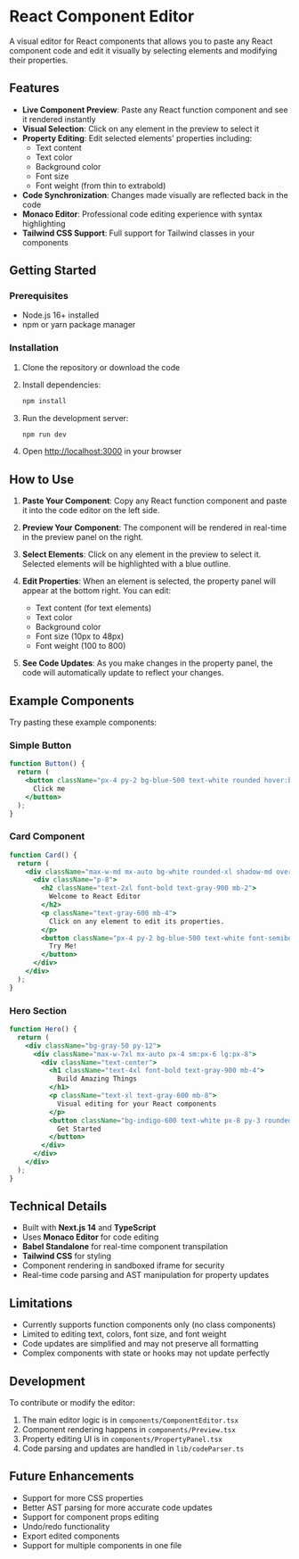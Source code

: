 # React Component Editor

A visual editor for React components that allows you to paste any React component code and edit it visually by selecting elements and modifying their properties.

## Features

- **Live Component Preview**: Paste any React function component and see it rendered instantly
- **Visual Selection**: Click on any element in the preview to select it
- **Property Editing**: Edit selected elements' properties including:
  - Text content
  - Text color
  - Background color
  - Font size
  - Font weight (from thin to extrabold)
- **Code Synchronization**: Changes made visually are reflected back in the code
- **Monaco Editor**: Professional code editing experience with syntax highlighting
- **Tailwind CSS Support**: Full support for Tailwind classes in your components

## Getting Started

### Prerequisites

- Node.js 16+ installed
- npm or yarn package manager

### Installation

1. Clone the repository or download the code
2. Install dependencies:

   ```bash
   npm install
   ```

3. Run the development server:

   ```bash
   npm run dev
   ```

4. Open [http://localhost:3000](http://localhost:3000) in your browser

## How to Use

1. **Paste Your Component**: Copy any React function component and paste it into the code editor on the left side.

2. **Preview Your Component**: The component will be rendered in real-time in the preview panel on the right.

3. **Select Elements**: Click on any element in the preview to select it. Selected elements will be highlighted with a blue outline.

4. **Edit Properties**: When an element is selected, the property panel will appear at the bottom right. You can edit:

   - Text content (for text elements)
   - Text color
   - Background color
   - Font size (10px to 48px)
   - Font weight (100 to 800)

5. **See Code Updates**: As you make changes in the property panel, the code will automatically update to reflect your changes.

## Example Components

Try pasting these example components:

### Simple Button

```jsx
function Button() {
  return (
    <button className="px-4 py-2 bg-blue-500 text-white rounded hover:bg-blue-600">
      Click me
    </button>
  );
}
```

### Card Component

```jsx
function Card() {
  return (
    <div className="max-w-md mx-auto bg-white rounded-xl shadow-md overflow-hidden">
      <div className="p-8">
        <h2 className="text-2xl font-bold text-gray-900 mb-2">
          Welcome to React Editor
        </h2>
        <p className="text-gray-600 mb-4">
          Click on any element to edit its properties.
        </p>
        <button className="px-4 py-2 bg-blue-500 text-white font-semibold rounded-lg">
          Try Me!
        </button>
      </div>
    </div>
  );
}
```

### Hero Section

```jsx
function Hero() {
  return (
    <div className="bg-gray-50 py-12">
      <div className="max-w-7xl mx-auto px-4 sm:px-6 lg:px-8">
        <div className="text-center">
          <h1 className="text-4xl font-bold text-gray-900 mb-4">
            Build Amazing Things
          </h1>
          <p className="text-xl text-gray-600 mb-8">
            Visual editing for your React components
          </p>
          <button className="bg-indigo-600 text-white px-8 py-3 rounded-md text-lg font-medium">
            Get Started
          </button>
        </div>
      </div>
    </div>
  );
}
```

## Technical Details

- Built with **Next.js 14** and **TypeScript**
- Uses **Monaco Editor** for code editing
- **Babel Standalone** for real-time component transpilation
- **Tailwind CSS** for styling
- Component rendering in sandboxed iframe for security
- Real-time code parsing and AST manipulation for property updates

## Limitations

- Currently supports function components only (no class components)
- Limited to editing text, colors, font size, and font weight
- Code updates are simplified and may not preserve all formatting
- Complex components with state or hooks may not update perfectly

## Development

To contribute or modify the editor:

1. The main editor logic is in `components/ComponentEditor.tsx`
2. Component rendering happens in `components/Preview.tsx`
3. Property editing UI is in `components/PropertyPanel.tsx`
4. Code parsing and updates are handled in `lib/codeParser.ts`

## Future Enhancements

- Support for more CSS properties
- Better AST parsing for more accurate code updates
- Support for component props editing
- Undo/redo functionality
- Export edited components
- Support for multiple components in one file
